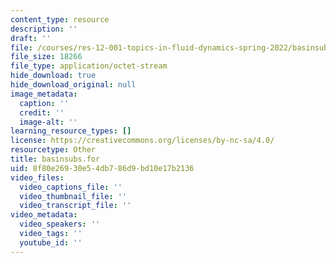 ```yaml
---
content_type: resource
description: ''
draft: ''
file: /courses/res-12-001-topics-in-fluid-dynamics-spring-2022/basinsubs.for
file_size: 18266
file_type: application/octet-stream
hide_download: true
hide_download_original: null
image_metadata:
  caption: ''
  credit: ''
  image-alt: ''
learning_resource_types: []
license: https://creativecommons.org/licenses/by-nc-sa/4.0/
resourcetype: Other
title: basinsubs.for
uid: 8f80e269-30e5-4db7-86d9-bd10e17b2136
video_files:
  video_captions_file: ''
  video_thumbnail_file: ''
  video_transcript_file: ''
video_metadata:
  video_speakers: ''
  video_tags: ''
  youtube_id: ''
---
```

